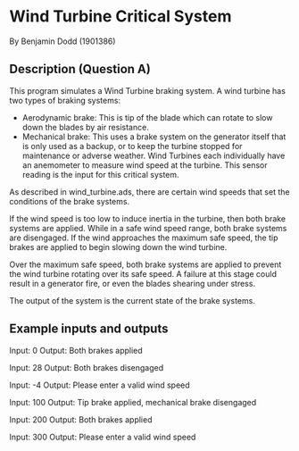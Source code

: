 # Wind Turbine Critical System

By Benjamin Dodd (1901386)

## Description (Question A)

This program simulates a Wind Turbine braking system. A wind turbine has two types of braking systems:

- Aerodynamic brake: This is tip of the blade which can rotate to slow down the blades by air resistance.
- Mechanical brake: This uses a brake system on the generator itself that is only used as a backup, or to keep the turbine stopped for maintenance or adverse weather.
Wind Turbines each individually have an anemometer to measure wind speed at the turbine. This sensor reading is the input for this critical system.

As described in wind_turbine.ads, there are certain wind speeds that set the conditions of the brake systems.

If the wind speed is too low to induce inertia in the turbine, then both brake systems are applied.
While in a safe wind speed range, both brake systems are disengaged. If the wind approaches the maximum safe speed, the tip brakes are applied to begin slowing down the wind turbine.

Over the maximum safe speed, both brake systems are applied to prevent the wind turbine rotating over its safe speed. A failure at this stage could result in a generator fire, or even the blades shearing under stress.

The output of the system is the current state of the brake systems.

## Example inputs and outputs

Input: 0
Output: Both brakes applied

Input: 28
Output: Both brakes disengaged

Input: -4
Output: Please enter a valid wind speed

Input: 100
Output: Tip brake applied, mechanical brake disengaged

Input: 200
Output: Both brakes applied

Input: 300
Output: Please enter a valid wind speed
